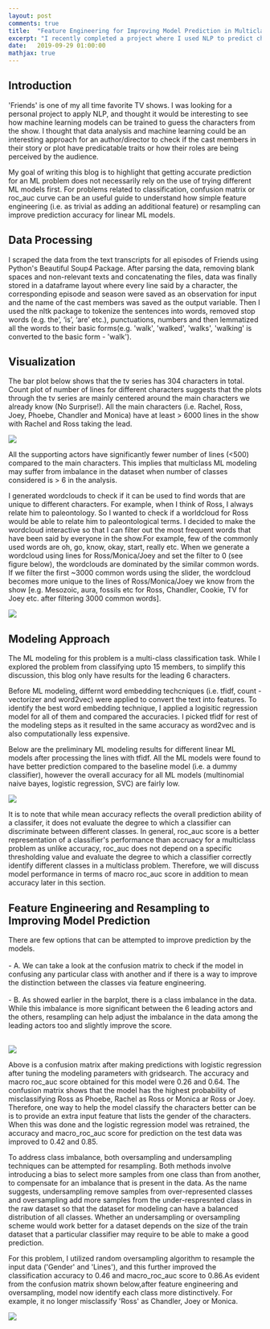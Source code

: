 ```yaml
---
layout: post
comments: true
title:  "Feature Engineering for Improving Model Prediction in Multiclass Text Classification"
excerpt: "I recently completed a project where I used NLP to predict characters of my favorite TV show Friends. I felt that some of the learnings from the project should be put together to highlight how simple feature engineering can help to take a simplified approach for ML modeling while improving the accuracy in multiclass text classification."
date:   2019-09-29 01:00:00
mathjax: true
---
```


## Introduction

'Friends' is one of my all time favorite TV shows. I was looking for a personal project to apply NLP, and thought it would be interesting to see how machine learning models can be trained to guess the characters from the show. I thought that data analysis and machine learning could be an interesting approach for an author/director to check if the cast members in their story or plot have predicatable traits or how their roles are being perceived by the audience.
   
My goal of writing this blog is to highlight that getting accurate prediction for an ML problem does not necessarily rely on the use of trying different ML models first. For problems related to classification, confusion  matrix or roc_auc curve can be an useful guide to understand how simple feature engineering (i.e. as trivial as adding an additional feature) or resampling can improve prediction accuracy for linear ML models. 
 
 
## Data Processing

I scraped the data from the text transcripts for all episodes of Friends using Python's Beautiful Soup4 Package. After parsing the data, removing blank spaces and non-relevant texts and concatenating the files, data was finally stored in a dataframe layout where every line said by a character, the corresponding episode and season were saved as an observation for input and the name of the cast members was saved as the output variable. Then I used the nltk package to tokenize the sentences into words, removed stop words (e.g. the’, ‘is’, ‘are’ etc.), punctuations, numbers and then lemmatized all the words to their basic forms(e.g. 'walk', 'walked', 'walks', 'walking' is converted to the basic form - 'walk').
    
## Visualization

The bar plot below shows that the tv series has 304 characters in total. Count plot of number of lines for different characters suggests that the plots through the tv series are mainly centered around the main characters we already know (No Surprise!). All the main characters (i.e. Rachel, Ross, Joey, Phoebe, Chandler and Monica) have at least > 6000 lines in the show with Rachel and Ross taking the lead. 

<img src="/assets/NLPFriends/barplot.png">
 
All the supporting actors have significantly fewer number of lines (<500) compared to the main characters. This implies that multiclass ML modeling may suffer from imbalance in the dataset when number of classes considered is > 6 in the analysis.
   
I generated wordclouds to check if it can be used to find words that are unique to different characters. For example, when I think of Ross, I always relate him to paleontology. So I wanted to check if a worldcloud for Ross would be able to relate him to paleontological terms. I decided to make the wordcloud interactive so that I can filter out the most frequent words that have been said by everyone in the show.For example, few of the commonly used words are oh, go, know, okay, start, really etc. When we generate a wordcloud using lines for Ross/Monica/Joey and set the filter to 0 (see figure below), the wordclouds are  dominated by the similar common words. If we filter the first ~3000 common words using the slider, the wordcloud becomes more unique to the lines of Ross/Monica/Joey we know from the show [e.g. Mesozoic, aura, fossils etc for Ross, Chandler, Cookie, TV for Joey etc. after filtering 3000 common words].

<img src="/assets/NLPFriends/Wordcloud_filter.png">


## Modeling Approach
    
The ML modeling for this problem is a multi-class classification task. While I explored the problem from classifying upto 15 members, to simplify this discussion, this blog only have results for the leading 6 characters.

Before  ML modeling, differnt word embedding techcniques (i.e. tfidf, count -vectorizer and word2vec) were applied to convert the text into features. To identify the best word embedding technique, I applied a logisitic regression model for all of them and compared the accuracies. I picked tfidf for rest of the modeling steps as it resulted in the same accuracy as word2vec and is also computationally less expensive.
    
Below are the preliminary ML modeling results for different linear ML models after processing the lines with tfidf. All the ML models were found to have better prediction compared to the baseline model (i.e. a dummy classifier), however the overall accuracy for all ML models (multinomial naive bayes, logistic regression, SVC) are fairly low.

<img src="/assets/NLPFriends/accuracy_classification.png">
 
It is to note that while mean accuracy reflects the overall prediction ability of a classifer, it does not evaluate the degree to which a classifier can discriminate between different classes. In general, roc_auc score is a better representation of a classifier's performance than accruacy for a multiclass problem as unlike accuracy, roc_auc does not depend on a specific thresholding value and evaluate the degree to which a classifier correctly identify different classes in a multiclass problem. Therefore, we will discuss model performance in terms of macro roc_auc score in addition to  mean accuracy later in this section.

## Feature Engineering and Resampling to Improving Model Prediction

There are few options that can be attempted to improve prediction by the models. <br><br>
    - A. We can take a look at the confusion matrix to check if the model in confusing any particular class with another and if there is a way to improve the distinction between the classes via feature engineering. <br><br>
    - B.  As showed earlier in the barplot, there is a class imbalance in the data. While this imbalance is more significant between the 6 leading actors and the others, resampling can help adjust the imbalance in the data among the leading actors too and slightly improve the score.  <br><br>
    
<img src="/assets/NLPFriends/CM1.png">
    
Above is a confusion matrix after making predictions with logistic regression after tuning the modeling parameters with gridsearch. The accuracy and macro roc_auc score obtained for this model were 0.26 and 0.64. The confusion matrix shows that the model has the highest probability of misclassifying Ross as Phoebe,  Rachel as Ross or Monica ar Ross or Joey. Therefore, one way to help the model classify the characters better can be is to provide an extra input feature that lists the gender of the characters. When this was done and the logistic regression model was retrained, the accuracy and macro_roc_auc score for prediction on the test data was improved to 0.42 and 0.85.
  
To address class imbalance, both oversampling and undersampling  techniques can be attempted for resampling. Both methods involve introducing a bias to select more samples from one class than from another, to compensate for an imbalance that is present in the data.  As the name suggests, undersampling remove samples from over-represented classes and oversampling add more samples from the under-respresnted class in the raw dataset so that the dataset for modeling can have a balanced distribution of all classes. Whether an undersampling or oversampling scheme would work better for a dataset depends on the size of the train dataset that a particular classifier may require to be able to make a good prediction.
    
 For this problem, I utilized random oversampling algorithm to resample the input data ('Gender' and 'Lines'), and this further improved the classification accuracy to 0.46 and  macro_roc_auc score to 0.86.As evident from the confusion matrix shown below,after feature engineering and oversampling, model now identify each class more distinctively. For example, it no longer misclassify 'Ross' as Chandler, Joey or Monica.
 
 <img src="/assets/NLPFriends/CM2.png">
